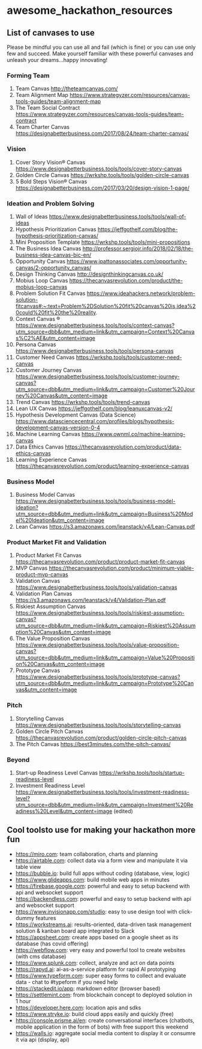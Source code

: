 # awesome_hackathon_resources


## List of canvases to use
Please be mindful you can use all and fail (which is fine) or you can use only few and succeed. Make yourself familiar with these powerful canvases and unleash your dreams…happy innovating!
 
### Forming Team 

1.    Team Canvas   http://theteamcanvas.com/
2.    Team Alignment Map https://www.strategyzer.com/resources/canvas-tools-guides/team-alignment-map
3.    The Team Social Contract   https://www.strategyzer.com/resources/canvas-tools-guides/team-contract
4.    Team Charter Canvas   https://designabetterbusiness.com/2017/08/24/team-charter-canvas/

### Vision 

1.    Cover Story Vision® Canvas https://www.designabetterbusiness.tools/tools/cover-story-canvas
2.    Golden Circle Canvas https://wrkshp.tools/tools/golden-circle-canvas
3.    5 Bold Steps Vision® Canvas  https://designabetterbusiness.com/2017/03/20/design-vision-1-page/

### Ideation and Problem Solving

1.    Wall of Ideas https://www.designabetterbusiness.tools/tools/wall-of-ideas
2.    Hypothesis Prioritization Canvas https://jeffgothelf.com/blog/the-hypothesis-prioritization-canvas/
3.    Mini Proposition Template https://wrkshp.tools/tools/mini-propositions
4.    The Business Idea Canvas http://professor.sergiojr.info/2018/02/18/the-business-idea-canvas-bic-en/
5.    Opportunity Canvas  https://www.jpattonassociates.com/opportunity-canvas/2-opportunity_canvas/
6.    Design Thinking Canvas http://designthinkingcanvas.co.uk/
7.    Mobius Loop Canvas https://thecanvasrevolution.com/product/the-mobius-loop-canvas
8.    Problem Solution Fit Canvas   https://www.ideahackers.network/problem-solution-fitcanvas#:~:text=Problem%2DSolution%20fit%20canvas%20is,idea%20could%20fit%20the%20reality.
9.    Context Canvas ®    https://www.designabetterbusiness.tools/tools/context-canvas?utm_source=dbb&utm_medium=link&utm_campaign=Context%20Canvas%C2%AE&utm_content=image
10. Persona Canvas  https://www.designabetterbusiness.tools/tools/persona-canvas
11. Customer Need Canvas https://wrkshp.tools/tools/customer-need-canvas
12. Customer Journey Canvas https://www.designabetterbusiness.tools/tools/customer-journey-canvas?utm_source=dbb&utm_medium=link&utm_campaign=Customer%20Journey%20Canvas&utm_content=image
13. Trend Canvas https://wrkshp.tools/tools/trend-canvas
14. Lean UX Canvas  https://jeffgothelf.com/blog/leanuxcanvas-v2/
15. Hypothesis Development Canvas (Data Science) https://www.datasciencecentral.com/profiles/blogs/hypothesis-development-canvas-version-0-4
16. Machine Learning Canvas https://www.ownml.co/machine-learning-canvas
17. Data Ethics Canvas https://thecanvasrevolution.com/product/data-ethics-canvas
18. Learning Experience Canvas https://thecanvasrevolution.com/product/learning-experience-canvas

### Business Model 

1.    Business Model Canvas  https://www.designabetterbusiness.tools/tools/business-model-ideation?utm_source=dbb&utm_medium=link&utm_campaign=Business%20Model%20Ideation&utm_content=image
2.    Lean Canvas  https://s3.amazonaws.com/leanstack/v4/Lean-Canvas.pdf

### Product Market Fit and Validation

1.    Product Market Fit Canvas https://thecanvasrevolution.com/product/product-market-fit-canvas
2.    MVP Canvas https://thecanvasrevolution.com/product/minimum-viable-product-mvp-canvas
3.    Validation Canvas  https://www.designabetterbusiness.tools/tools/validation-canvas
4.    Validation Plan Canvas  https://s3.amazonaws.com/leanstack/v4/Validation-Plan.pdf
5.    Riskiest Assumption Canvas https://www.designabetterbusiness.tools/tools/riskiest-assumption-canvas?utm_source=dbb&utm_medium=link&utm_campaign=Riskiest%20Assumption%20Canvas&utm_content=image
6.    The Value Proposition Canvas https://www.designabetterbusiness.tools/tools/value-proposition-canvas?utm_source=dbb&utm_medium=link&utm_campaign=Value%20Proposition%20Canvas&utm_content=image
7.    Prototype Canvas https://www.designabetterbusiness.tools/tools/prototype-canvas?utm_source=dbb&utm_medium=link&utm_campaign=Prototype%20Canvas&utm_content=image

### Pitch 

1.    Storytelling Canvas  https://www.designabetterbusiness.tools/tools/storytelling-canvas
2.    Golden Circle Pitch Canvas https://thecanvasrevolution.com/product/golden-circle-pitch-canvas
3.    The Pitch Canvas https://best3minutes.com/the-pitch-canvas/

###  Beyond

1.    Start-up Readiness Level Canvas https://wrkshp.tools/tools/startup-readiness-level
2.    Investment Readiness Level https://www.designabetterbusiness.tools/tools/investment-readiness-level?utm_source=dbb&utm_medium=link&utm_campaign=Investment%20Readiness%20Level&utm_content=image (edited) 


## Cool toolsto use for making your hackathon more fun

* https://miro.com: team collaboration, charts and planning
* https://airtable.com: collect data via a form view and manipulate it via table view
* https://bubble.io: build full apps without coding (database, view, logic)
* https://www.glideapps.com: build mobile web apps in minutes
* https://firebase.google.com: powerful and easy to setup backend with api and websocket support
* https://backendless.com: powerful and easy to setup backend with api and websocket support
* https://www.invisionapp.com/studio: easy to use design tool with click-dummy features
* https://workstreams.ai: results-oriented, data-driven task management solution & kanban board app integrated to Slack
* https://appsheet.com: create apps based on a google sheet as its database (has covid offering)
* https://webflow.com: very easy and powerful tool to create websites (with cms database)
* https://www.splunk.com: collect, analyze and act on data points
* https://rapyd.ai: ai-as-a-service platform for rapid AI prototyping
* https://www.typeform.com: super easy forms to collect and evaluate data - chat to #typeform if you need help
* https://stackedit.io/app: markdown editor (browser based)
* https://settlemint.com: from blockchain concept to deployed solution in 1 hour
* https://developer.here.com: location apis and sdks
* https://www.stryke.io: build cloud apps easily and quickly (free)
* https://console.prisme.ai/en: create conversational interfaces (chatbots, mobile application in the form of bots) with free support this weekend
* https://walls.io: aggregate social media content to display it or consumre it via api (display, api)